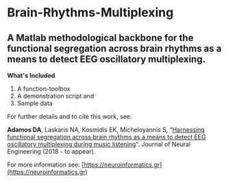 # Brain-Rhythms-Multiplexing
## A Matlab methodological backbone for the functional segregation across brain rhythms as a means to detect EEG oscillatory multiplexing. 
**What's Included**
1. A function-toolbox 
2. A demonstration script and 
3. Sample data 


For further details and to cite this work, see:

**Adamos DA**, Laskaris NA, Kosmidis EK, Micheloyannis S, “[Harnessing functional segregation across brain rhythms as a means to detect EEG oscillatory multiplexing during music listening](http://iopscience.iop.org/article/10.1088/1741-2552/aaac36)“. Journal of Neural Engineering (2018 - to appear). 

For more information see: [https://neuroinformatics.gr](https://neuroinformatics.gr)
